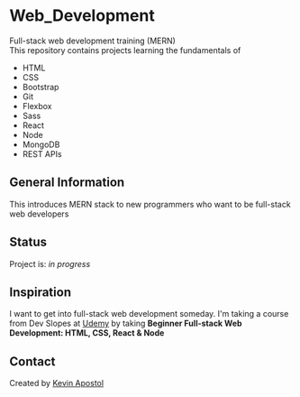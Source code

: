 # Web_Development
Full-stack web development training (MERN)
<br>This repository contains projects learning the fundamentals of
- HTML
- CSS
- Bootstrap 
- Git
- Flexbox
- Sass
- React
- Node
- MongoDB
- REST APIs

## General Information
 This introduces MERN stack to new programmers who want to be full-stack web developers
 
## Status
Project is: <em>in progress</em>

## Inspiration
I want to get into full-stack web development someday. I'm taking a course from Dev Slopes at 
<a href="https://www.udemy.com/user/devslopes/">Udemy</a> by taking <strong> Beginner Full-stack
 Web Development: HTML, CSS, React & Node</strong>

## Contact
Created by <a href="https://github.com/kevapostol/"> Kevin Apostol </a>
